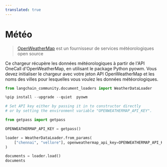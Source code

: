 ```yaml
---
translated: true
---
```


# Météo

>[OpenWeatherMap](https://openweathermap.org/) est un fournisseur de services météorologiques open source

Ce chargeur récupère les données météorologiques à partir de l'API OneCall d'OpenWeatherMap, en utilisant le package Python pyowm. Vous devez initialiser le chargeur avec votre jeton API OpenWeatherMap et les noms des villes pour lesquelles vous voulez les données météorologiques.

```python
from langchain_community.document_loaders import WeatherDataLoader
```

```python
%pip install --upgrade --quiet  pyowm
```

```python
# Set API key either by passing it in to constructor directly
# or by setting the environment variable "OPENWEATHERMAP_API_KEY".

from getpass import getpass

OPENWEATHERMAP_API_KEY = getpass()
```

```python
loader = WeatherDataLoader.from_params(
    ["chennai", "vellore"], openweathermap_api_key=OPENWEATHERMAP_API_KEY
)
```

```python
documents = loader.load()
documents
```
